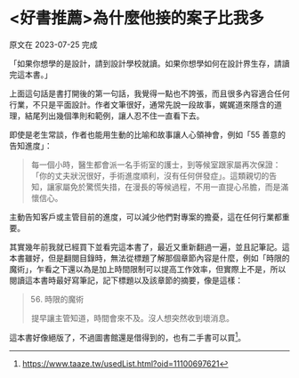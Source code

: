 # <好書推薦>為什麼他接的案子比我多

原文在 2023-07-25 完成

「如果你想學的是設計，請到設計學校就讀。如果你想學如何在設計界生存，請讀完這本書。」

上面這句話是書打開後的第一句話，我覺得一點也不誇張，而且很多內容適合任何行業，不只是平面設計。作者文筆很好，通常先說一段故事，娓娓道來隱含的道理，結尾列出幾個準則和範例，讓人忍不住一直看下去。

即使是老生常談，作者也能用生動的比喻和故事讓人心領神會，例如「55 善意的告知進度」：

> 每一個小時，醫生都會派一名手術室的護士，到等候室跟家屬再次保證：「你的丈夫狀況很好，手術進度順利，沒有任何併發症」。這類親切的告知，讓家屬免於驚慌失措，在漫長的等候過程，不用一直提心吊膽，而是滿懷信心。

主動告知客戶或主管目前的進度，可以減少他們對專案的擔憂，這在任何行業都重要。

其實幾年前我就已經買下並看完這本書了，最近又重新翻過一遍，並且記筆記。這本書雖好，但是翻閱目錄時，無法從標題了解那個章節內容是什麼，例如「時限的魔術」，乍看之下還以為是加上時間限制可以提高工作效率，但實際上不是，所以閱讀這本書時最好寫筆記，記下標題以及該章節的摘要，像是這樣：

> 56. 時限的魔術
> 
> 提早讓主管知道，時間會來不及。沒人想突然收到壞消息。

這本書好像絕版了，不過圖書館還是借得到的，也有二手書可以買[^1]。

[^1]: https://www.taaze.tw/usedList.html?oid=11100697621